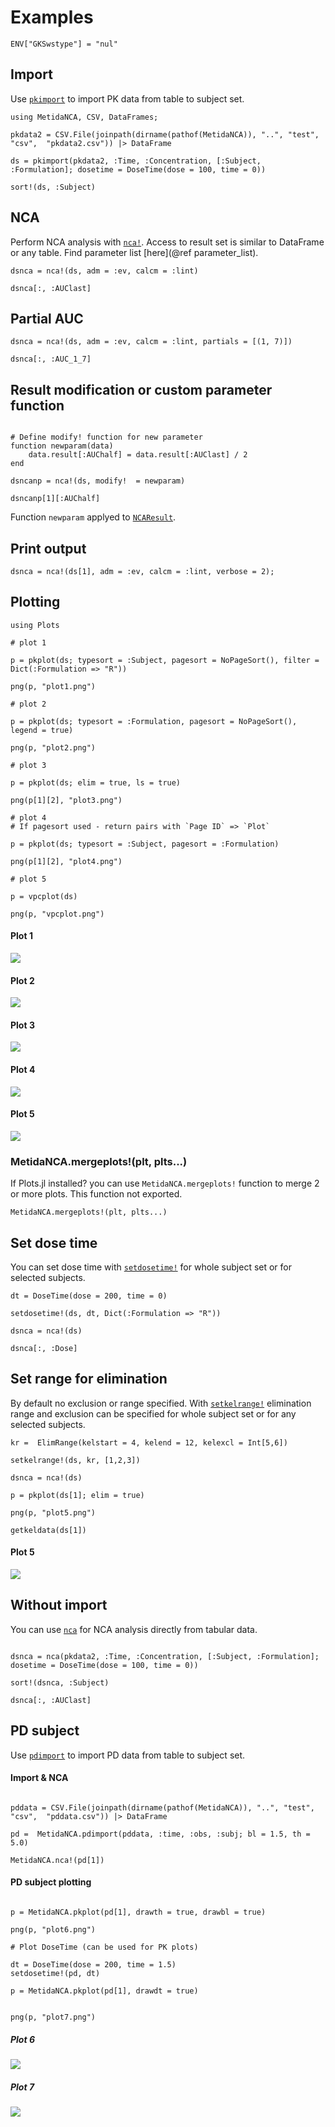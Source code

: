 # Examples

```@setup ncaexample
ENV["GKSwstype"] = "nul"
```

## Import

Use [`pkimport`](@ref) to import PK data from table to subject set.

```@example ncaexample
using MetidaNCA, CSV, DataFrames;

pkdata2 = CSV.File(joinpath(dirname(pathof(MetidaNCA)), "..", "test", "csv",  "pkdata2.csv")) |> DataFrame

ds = pkimport(pkdata2, :Time, :Concentration, [:Subject, :Formulation]; dosetime = DoseTime(dose = 100, time = 0))

sort!(ds, :Subject)
```

## NCA

Perform NCA analysis with [`nca!`](@ref). Access to result set is similar to DataFrame or any table.
Find parameter list [here](@ref parameter_list).

```@example ncaexample
dsnca = nca!(ds, adm = :ev, calcm = :lint)

dsnca[:, :AUClast]
```

## Partial AUC

```@example ncaexample
dsnca = nca!(ds, adm = :ev, calcm = :lint, partials = [(1, 7)])

dsnca[:, :AUC_1_7]
```

## Result modification or custom parameter function 

```@example ncaexample

# Define modify! function for new parameter
function newparam(data)
    data.result[:AUChalf] = data.result[:AUClast] / 2
end

dsncanp = nca!(ds, modify!  = newparam)

dsncanp[1][:AUChalf]
```

Function `newparam` applyed to [`NCAResult`](@ref).


## Print output

```@example ncaexample
dsnca = nca!(ds[1], adm = :ev, calcm = :lint, verbose = 2);

```

## Plotting

```@example ncaexample
using Plots

# plot 1

p = pkplot(ds; typesort = :Subject, pagesort = NoPageSort(), filter = Dict(:Formulation => "R"))

png(p, "plot1.png")

# plot 2

p = pkplot(ds; typesort = :Formulation, pagesort = NoPageSort(), legend = true)

png(p, "plot2.png")

# plot 3

p = pkplot(ds; elim = true, ls = true)

png(p[1][2], "plot3.png")

# plot 4
# If pagesort used - return pairs with `Page ID` => `Plot`

p = pkplot(ds; typesort = :Subject, pagesort = :Formulation)

png(p[1][2], "plot4.png")

# plot 5

p = vpcplot(ds)

png(p, "vpcplot.png")

```

#### Plot 1

![](plot1.png)

#### Plot 2

![](plot2.png)

#### Plot 3

![](plot3.png)

#### Plot 4

![](plot4.png)

#### Plot 5

![](vpcplot.png)

### MetidaNCA.mergeplots!(plt, plts...)

If Plots.jl installed? you can use `MetidaNCA.mergeplots!` function to merge 2 or more plots. This function not exported.

```
MetidaNCA.mergeplots!(plt, plts...)
```

## Set dose time

You can set dose time with [`setdosetime!`](@ref) for whole subject set or for
selected subjects.

```@example ncaexample
dt = DoseTime(dose = 200, time = 0)

setdosetime!(ds, dt, Dict(:Formulation => "R"))

dsnca = nca!(ds)

dsnca[:, :Dose]
```

## Set range for elimination

By default no exclusion or range specified. With [`setkelrange!`](@ref) elimination range and exclusion
can be specified for whole subject set or for any selected subjects.

```@example ncaexample
kr =  ElimRange(kelstart = 4, kelend = 12, kelexcl = Int[5,6])

setkelrange!(ds, kr, [1,2,3])

dsnca = nca!(ds)

p = pkplot(ds[1]; elim = true)

png(p, "plot5.png")

getkeldata(ds[1])
```

#### Plot 5

![](plot5.png)


## Without import

You  can use [`nca`](@ref) for NCA analysis directly from tabular data.

```@example ncaexample

dsnca = nca(pkdata2, :Time, :Concentration, [:Subject, :Formulation]; dosetime = DoseTime(dose = 100, time = 0))

sort!(dsnca, :Subject)

dsnca[:, :AUClast]
```

## PD subject

Use [`pdimport`](@ref) to import PD data from table to subject set.

#### Import & NCA

```@example ncaexample

pddata = CSV.File(joinpath(dirname(pathof(MetidaNCA)), "..", "test", "csv",  "pddata.csv")) |> DataFrame

pd =  MetidaNCA.pdimport(pddata, :time, :obs, :subj; bl = 1.5, th = 5.0)

MetidaNCA.nca!(pd[1])
```

#### PD subject plotting

```@example ncaexample

p = MetidaNCA.pkplot(pd[1], drawth = true, drawbl = true)

png(p, "plot6.png")

# Plot DoseTime (can be used for PK plots)

dt = DoseTime(dose = 200, time = 1.5)
setdosetime!(pd, dt)

p = MetidaNCA.pkplot(pd[1], drawdt = true)


png(p, "plot7.png")
```

##### Plot 6

![](plot6.png)

##### Plot 7

![](plot7.png)
